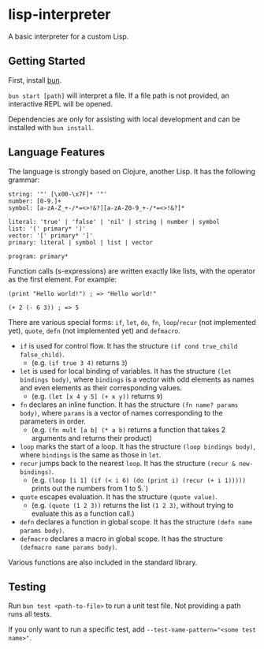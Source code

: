 # lisp-interpreter
A basic interpreter for a custom Lisp.

## Getting Started

First, install [bun](https://bun.sh/).

`bun start [path]` will interpret a file. If a file path is not provided, an interactive REPL will be opened.

Dependencies are only for assisting with local development and can be installed with `bun install`.


## Language Features

The language is strongly based on Clojure, another Lisp. It has the following grammar:
```
string: '"' [\x00-\x7F]* '"'
number: [0-9.]+
symbol: [a-zA-Z_+-/*=<>!&?][a-zA-Z0-9_+-/*=<>!&?]*

literal: 'true' | 'false' | 'nil' | string | number | symbol
list: '(' primary* ')'
vector: '[' primary* ']'
primary: literal | symbol | list | vector

program: primary*
```

Function calls (s-expressions) are written exactly like lists, with the operator as the first element. For example:
```
(print "Hello world!") ; => "Hello world!"

(+ 2 (- 6 3)) ; => 5
```

There are various special forms: `if`, `let`, `do`, `fn`, `loop`/`recur` (not implemented yet), `quote`, `defn` (not implemented yet) and `defmacro`.

- `if` is used for control flow. It has the structure `(if cond true_child false_child)`.
	- (e.g. `(if true 3 4)` returns `3`)
- `let` is used for local binding of variables. It has the structure `(let bindings body)`, where `bindings` is a vector with odd elements as names and even elements as their corresponding values.
	- (e.g. `(let [x 4 y 5] (+ x y))` returns `9`)
- `fn` declares an inline function. It has the structure `(fn name? params body)`, where `params` is a vector of names corresponding to the parameters in order.
	- (e.g. `(fn mult [a b] (* a b)` returns a function that takes 2 arguments and returns their product)
- `loop` marks the start of a loop. It has the structure `(loop bindings body)`, where `bindings` is the same as those in `let`.
- `recur` jumps back to the nearest `loop`. It has the structure `(recur & new-bindings)`.
	- (e.g. `(loop [i 1] (if (< i 6) (do (print i) (recur (+ i 1)))))` prints out the numbers from 1 to 5.`)
- `quote` escapes evaluation. It has the structure `(quote value)`.
	- (e.g. `(quote (1 2 3))` returns the list `(1 2 3)`, without trying to evaluate this as a function call.)
- `defn` declares a function in global scope. It has the structure `(defn name params body)`.
- `defmacro` declares a macro in global scope. It has the structure `(defmacro name params body)`.

Various functions are also included in the standard library.

## Testing

Run `bun test <path-to-file>` to run a unit test file. Not providing a path runs all tests.

If you only want to run a specific test, add `--test-name-pattern="<some test name>"`.
